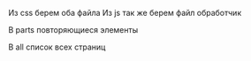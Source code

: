 Из css берем оба файла
Из js так же берем файл обработчик

В parts повторяющиеся элементы

В all список всех страниц

